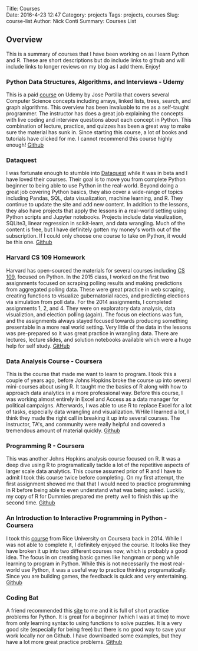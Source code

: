 Title: Courses  
Date: 2016-4-23 12:47
Category: projects
Tags: projects, courses
Slug: course-list
Author: Nick Conti
Summary: Courses List

## Overview
This is a summary of courses that I have been working on as I learn Python and R.  These are short descriptions but do include links to github and will include links to longer reviews on my blog as I add them.  Enjoy!


### Python Data Structures, Algorithms, and Interviews - Udemy
This is a paid [course](http://www.udemy.com/python-for-data-structures-algorithms-and-interviews/) on Udemy by Jose Portilla that covers several Computer Science concepts including arrays, linked lists, trees, search, and graph algorithms. This overview has been invaluable to me as a self-taught programmer.  The instructor has does a great job explaining the concepts with live coding and interview questions about each concept in Python.  This combination of lecture, practice, and quizzes has been a great way to make sure the material has sunk in.  Since starting this course, a lot of books and tutorials have clicked for me. I cannot recommend this course highly enough! [Github](https://github.com/NickyThreeNames/algorithmsCourse) 

### Dataquest
I was fortunate enough to stumble into [Dataquest](https://www.dataquest.io/) while it was in beta and I have loved their courses.  Their goal is to move you from complete Python beginner to being able to use Python in the real-world.  Beyond doing a great job covering Python basics, they also cover a wide-range of  topics including Pandas, SQL, data visualization, machine learning, and R.  They continue to update the site and add new content.  In addition to the lessons, they also have projects that apply the lessons in a real-world setting using Python scripts and Jupyter notebooks. Projects include data visulization, SQLite3, linear regression in scikit-learn, and data wrangling.   Much of the content is free, but I have definitely gotten my money's worth out of the subscription. If I could only choose one course to take on Python, it would be this one. 
[Github](https://github.com/NickyThreeNames/DataquestGuidedProjects)

### Harvard CS 109 Homework
Harvard has open-sourced the materials for several courses including [CS 109](http://cs109.github.io/2015/), focused on Python. In the 2015 class, I worked on the first two assignments focused on scraping polling results and making predictions from aggregated polling data.  These were great practice in web scraping, creating functions to visualize gubernatorial races, and predicting elections via simulation from poll data. For the 2014 assignments, I completed assignments 1, 2, and 4.  They were on exploratory data analysis, data visualiztion, and election polling (again).  The focus on elections was fun, and the assignments always stayed focused towards producing something presentable in a more real world setting.  Very little of the data in the lessons was pre-prepared so it was great practice in wrangling data.  There are lectures, lecture slides, and solution notebooks available which were a huge help for self study. [GitHub](https://github.com/NickyThreeNames/CS109Homework)

### Data Analysis Course - Coursera
This is the course that made me want to learn to program.  I took this a couple of years ago, before Johns Hopkins broke the course up into several mini-courses about using R.  It taught me the basics of R along with how to approach data analytics in a more professional way.  Before this course, I was working almost entirely in Excel and Access as a data manager for political campaigns.  Afterwards, I was able to use R to replace Excel for a lot of tasks, especially data wrangling and visualization.  WHile I learned a lot, I think they made the right call in breaking it up into several courses.  The instructor, TA's, and community were really helpful and covered a tremendous amount of material quickly. [Github](https://github.com/NickyThreeNames/Data_Analysis_Course)

### Programming R - Coursera
This was another Johns Hopkins analysis course focused on R.  It was a deep dive using R to programatically tackle a lot of the repetitive aspects of larger scale data analytics. This course assumed prior of R and I have to admit I took this course twice before completing.  On my first attempt, the first assignment showed me that that I would need to practice programming in R before being able to even understand what was being asked.  Luckily, my copy of R for Dummies prepared me pretty well to finish this up the second time.
[Github](https://github.com/NickyThreeNames/ProgrammingR)

### An Introduction to Interactive Programming in Python - Coursera
I took this [course](https://www.coursera.org/learn/interactive-python-1/home/info?source=cdpv2) from Rice University on Coursera back in 2014.  While I was not able to complete it, I definitely enjoyed the course.  It looks like they have broken it up into two different courses now, which is probably a good idea.  The focus in on creating basic games like hangman or pong while learning to program in Python.  While this is not necessarily the most real-world use Python, it was a useful way to practice thinking programatically.  Since you are building games, the feedback is quick and very entertaining. [Github](https://github.com/NickyThreeNames/Interactive_Python)

### Coding Bat
A friend recommended this [site](http://codingbat.com/python) to me and it is full of short practice problems for Python.  It is great for a beginner (which I was at time) to move from only learning syntax to using functions to solve puzzles.  It is a very good site (especially for being free) but there is no good way to save your work locally nor on Github.  I have downloaded some examples, but they have a lot more great practice problems. [Github](https://github.com/NickyThreeNames/CodingBat)


